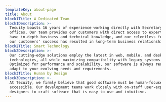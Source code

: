 ```yaml
---
templateKey: about-page
title: About
block1Title: A Dedicated Team
block1Description: >-
  Tecuity boasts 16 years of experience working directly with Secretary of State
  offices. Our team provides our customers with direct access to experts who
  have in-depth business and technical knowledge, and our relentless focus on
  our customers' success has resulted in long-term business relationships.
block2Title: Smart Technology
block2Description: >-
  Our cutting-edge solutions employ the latest in web, mobile, and desktop
  technologies, all while maximizing compatibility with legacy systems.
  Optimized for performance and scalability, our software is always ready to
  adapt to your evolving needs and requirements.
block3Title: Human by Design
block3Description: >-
  At Tecuity, we firmly believe that good software must be human-focused and
  accessible. Our development teams work closely with on-staff user-experience
  designers to craft software that is easy to use and intuitive.
---
```


